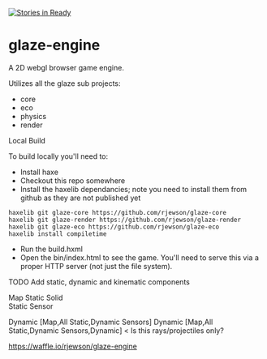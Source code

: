 [![Stories in Ready](https://badge.waffle.io/rjewson/glaze-engine.png?label=ready&title=Ready)](https://waffle.io/rjewson/glaze-engine)
# glaze-engine

A 2D webgl browser game engine.

Utilizes all the glaze sub projects:

- core
- eco
- physics
- render

Local Build

To build locally you'll need to:

* Install haxe
* Checkout this repo somewhere
* Install the haxelib dependancies; note you need to install them from github as they are not published yet
```
haxelib git glaze-core https://github.com/rjewson/glaze-core
haxelib git glaze-render https://github.com/rjewson/glaze-render
haxelib git glaze-eco https://github.com/rjewson/glaze-eco
haxelib install compiletime
```
* Run the build.hxml
* Open the bin/index.html to see the game.  You'll need to serve this via a proper HTTP server (not just the file system).

TODO
Add static, dynamic and kinematic components

Map
Static Solid	
Static Sensor

Dynamic [Map,All Static,Dynamic Sensors]
Dynamic [Map,All Static,Dynamic Sensors,Dynamic] < Is this rays/projectiles only?

https://waffle.io/rjewson/glaze-engine